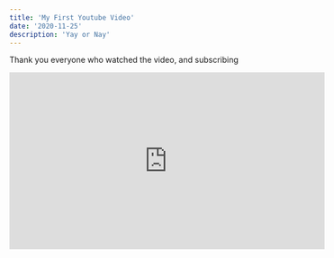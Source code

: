 ```yaml
---
title: 'My First Youtube Video'
date: '2020-11-25'
description: 'Yay or Nay'
---
```


Thank you everyone who watched the video, and subscribing

<iframe width="560" height="315" src="https://www.youtube.com/embed/uLrubqdN-Sg" frameborder="0" allow="accelerometer; autoplay; clipboard-write; encrypted-media; gyroscope; picture-in-picture" allowfullscreen></iframe>
